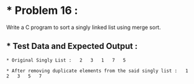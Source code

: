 # * Problem 16 :

Write a C program to sort a singly linked list using merge sort.

## * Test Data and Expected Output :

    * Original Singly List :   2   3   1   7   5 

    * After removing duplicate elements from the said singly list :   1   2   3   5   7 